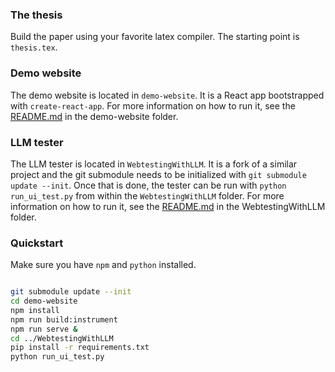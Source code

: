 ### The thesis

Build the paper using your favorite latex compiler. The starting point is `thesis.tex`.

### Demo website

The demo website is located in `demo-website`. It is a React app bootstrapped with `create-react-app`.
For more information on how to run it, see the [README.md](demo-website/README.md) in the demo-website folder.

### LLM tester

The LLM tester is located in `WebtestingWithLLM`. It is a fork of a similar project and the git submodule needs to be initialized with `git submodule update --init`. Once that is done, the tester can be run with `python run_ui_test.py` from within the `WebtestingWithLLM` folder. For more information on how to run it, see the [README.md](WebtestingWithLLM/README.md) in the WebtestingWithLLM folder.

### Quickstart

Make sure you have `npm` and `python` installed.

```bash

git submodule update --init
cd demo-website
npm install
npm run build:instrument
npm run serve &
cd ../WebtestingWithLLM
pip install -r requirements.txt
python run_ui_test.py

```